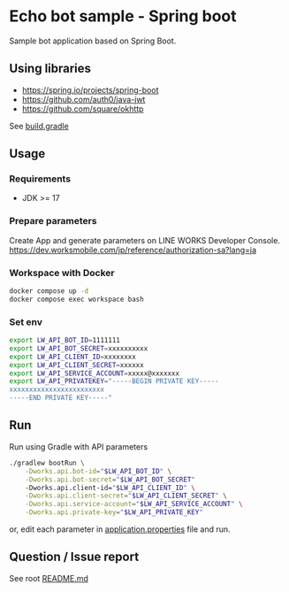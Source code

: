 # Echo bot sample - Spring boot
Sample bot application based on Spring Boot.

## Using libraries
- https://spring.io/projects/spring-boot
- https://github.com/auth0/java-jwt
- https://github.com/square/okhttp

See [build.gradle](./build.gradle)

## Usage
### Requirements

- JDK >= 17

### Prepare parameters
Create App and generate parameters on LINE WORKS Developer Console.
https://dev.worksmobile.com/jp/reference/authorization-sa?lang=ja


### Workspace with Docker

```sh
docker compose up -d
docker compose exec workspace bash
```

### Set env

```sh
export LW_API_BOT_ID=1111111
export LW_API_BOT_SECRET=xxxxxxxxxx
export LW_API_CLIENT_ID=xxxxxxxx
export LW_API_CLIENT_SECRET=xxxxxx
export LW_API_SERVICE_ACCOUNT=xxxxx@xxxxxxx
export LW_API_PRIVATEKEY="-----BEGIN PRIVATE KEY-----
xxxxxxxxxxxxxxxxxxxxxxxx
-----END PRIVATE KEY-----"
```

## Run
Run using Gradle with API parameters

```sh
./gradlew bootRun \
    -Dworks.api.bot-id="$LW_API_BOT_ID" \
    -Dworks.api.bot-secret="$LW_API_BOT_SECRET"
    -Dworks.api.client-id="$LW_API_CLIENT_ID" \
    -Dworks.api.client-secret="$LW_API_CLIENT_SECRET" \
    -Dworks.api.service-account="$LW_API_SERVICE_ACCOUNT" \
    -Dworks.api.private-key="$LW_API_PRIVATE_KEY"
```

or, edit each parameter in [application.properties](./src/main/resources/application.properties) file and run.

## Question / Issue report
See root [README.md](../../../README.md)
